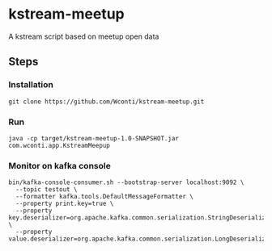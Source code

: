 # kstream-meetup
A kstream script based on meetup open data

## Steps

### Installation

`git clone https://github.com/Wconti/kstream-meetup.git`

### Run

`java -cp target/kstream-meetup-1.0-SNAPSHOT.jar com.wconti.app.KstreamMeepup`


### Monitor on kafka console
```
bin/kafka-console-consumer.sh --bootstrap-server localhost:9092 \
  --topic testout \ 
  --formatter kafka.tools.DefaultMessageFormatter \
  --property print.key=true \
  --property key.deserializer=org.apache.kafka.common.serialization.StringDeserializer \
  --property value.deserializer=org.apache.kafka.common.serialization.LongDeserializer
```
